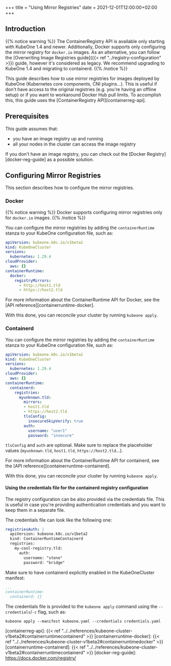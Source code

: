 +++
title = "Using Mirror Registries"
date = 2021-12-01T12:00:00+02:00
+++

## Introduction

{{% notice warning %}}
The ContainerRegistry API is available only starting with KubeOne 1.4 and
newer. Additionally, Docker supports only configuring the mirror registry for
`docker.io` images. As an alternative, you can follow the
[Overwriting Image Registries guide]({{< ref "../registry-configuration" >}})
guide, however it's considered as legacy. We recommend upgrading to KubeOne 1.4
and migrating to containerd.
{{% /notice %}}

This guide describes how to use mirror registries for images deployed by
KubeOne (Kubernetes core components, CNI plugins...). This is useful if don't
have access to the original registries (e.g. you're having an offline setup)
or if you want to workaround Docker Hub pull limits. To accomplish this, this
guide uses the [ContainerRegistry API][containerreg-api].

## Prerequisites

This guide assumes that:

* you have an image registry up and running
* all your nodes in the cluster can access the image registry

If you don't have an image registry, you can check out the
[Docker Registry][docker-reg-guide] as a possible solution.

## Configuring Mirror Registries

This section describes how to configure the mirror registries.

### Docker

{{% notice warning %}}
Docker supports configuring mirror registries only for `docker.io` images.
{{% /notice %}}

You can configure the mirror registries by adding the `containerRuntime`
stanza to your KubeOne configuration file, such as:

```yaml
apiVersion: kubeone.k8c.io/v1beta2
kind: KubeOneCluster
versions:
  kubernetes: 1.29.4
cloudProvider:
  aws: {}
containerRuntime:
  docker:
    registryMirrors:
      - http://host1.tld
      - https://host2.tld
```

For more information about the ContainerRuntime API for Docker, see the
[API reference][containerruntime-docker].

With this done, you can reconcile your cluster by running `kubeone apply`.

### Containerd

You can configure the mirror registries by adding the `containerRuntime`
stanza to your KubeOne configuration file, such as:

```yaml
apiVersion: kubeone.k8c.io/v1beta2
kind: KubeOneCluster
versions:
  kubernetes: 1.29.4
cloudProvider:
  aws: {}
containerRuntime:
  containerd:
    registries:
      myunknown.tld:
        mirrors:
        - host1.tld
        - https://host2.tld
        tlsConfig:
          insecureSkipVerify: true
        auth:
          username: "user1"
          password: "insecure"
```

`tlsConfig` and `auth` are optional. Make sure to replace the placeholder
values (`myunknown.tld`, `host1.tld`, `https://host2.tld`...).

For more information about the ContainerRuntime API for containerd, see the
[API reference][containerruntime-containerd].

With this done, you can reconcile your cluster by running `kubeone apply`.

#### Using the credentials file for the containerd registry configuration

The registry configuration can be also provided via the credentials file. This
is useful in case you're providing authentication credentials and you want to
keep them in a separate file.

The credentials file can look like the following one:

```yaml
registriesAuth: |
  apiVersion: kubeone.k8c.io/v1beta2
  kind: ContainerRuntimeContainerd
  registries:
    my-cool-registry.tld:
      auth:
        username: "stone"
        password: "bridge"
```

Make sure to have containerd explicitly enabled in the KubeOneCluster manifest:

```yaml
...
containerRuntime:
  containerd: {}
```

The credentials file is provided to the `kubeone apply` command using the
`--credentials`/`-c` flag, such as:

```
kubeone apply --manifest kubeone.yaml --credentials credentials.yaml
```

[containerreg-api]: {{< ref "../../references/kubeone-cluster-v1beta2#containerruntimecontainerd" >}}
[containerruntime-docker]: {{< ref "../../references/kubeone-cluster-v1beta2#containerruntimedocker" >}}
[containerruntime-containerd]: {{< ref "../../references/kubeone-cluster-v1beta2#containerruntimecontainerd" >}}
[docker-reg-guide]: https://docs.docker.com/registry/
